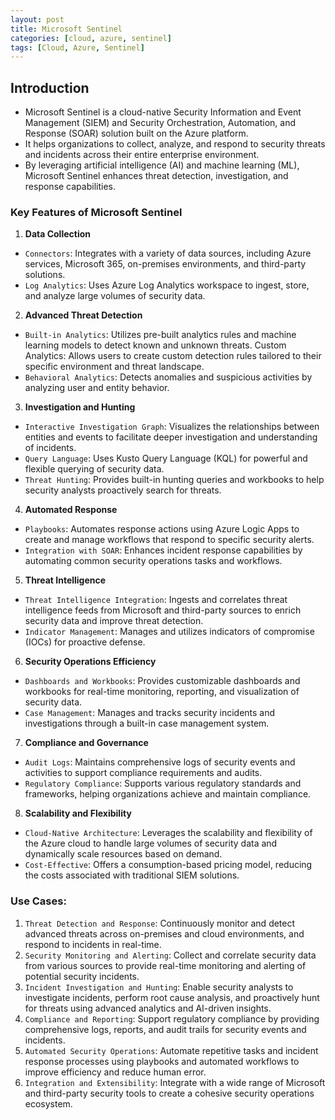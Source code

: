 ```yaml
---
layout: post
title: Microsoft Sentinel
categories: [cloud, azure, sentinel]
tags: [Cloud, Azure, Sentinel]
---
```


## Introduction
- Microsoft Sentinel is a cloud-native Security Information and Event Management (SIEM) and Security Orchestration, Automation, and Response (SOAR) solution built on the Azure platform. 
- It helps organizations to collect, analyze, and respond to security threats and incidents across their entire enterprise environment.
- By leveraging artificial intelligence (AI) and machine learning (ML), Microsoft Sentinel enhances threat detection, investigation, and response capabilities.

### Key Features of Microsoft Sentinel
1. **Data Collection**
- `Connectors`: Integrates with a variety of data sources, including Azure services, Microsoft 365, on-premises environments, and third-party solutions.
- `Log Analytics`: Uses Azure Log Analytics workspace to ingest, store, and analyze large volumes of security data.

2. **Advanced Threat Detection**
- `Built-in Analytics`: Utilizes pre-built analytics rules and machine learning models to detect known and unknown threats.
Custom Analytics: Allows users to create custom detection rules tailored to their specific environment and threat landscape.
- `Behavioral Analytics`: Detects anomalies and suspicious activities by analyzing user and entity behavior.

3. **Investigation and Hunting**
- `Interactive Investigation Graph`: Visualizes the relationships between entities and events to facilitate deeper investigation and understanding of incidents.
- `Query Language`: Uses Kusto Query Language (KQL) for powerful and flexible querying of security data.
- `Threat Hunting`: Provides built-in hunting queries and workbooks to help security analysts proactively search for threats.

4. **Automated Response**
- `Playbooks`: Automates response actions using Azure Logic Apps to create and manage workflows that respond to specific security alerts.
- `Integration with SOAR`: Enhances incident response capabilities by automating common security operations tasks and workflows.

5. **Threat Intelligence**
- `Threat Intelligence Integration`: Ingests and correlates threat intelligence feeds from Microsoft and third-party sources to enrich security data and improve threat detection.
- `Indicator Management`: Manages and utilizes indicators of compromise (IOCs) for proactive defense.

6. **Security Operations Efficiency**
- `Dashboards and Workbooks`: Provides customizable dashboards and workbooks for real-time monitoring, reporting, and visualization of security data.
- `Case Management`: Manages and tracks security incidents and investigations through a built-in case management system.

7. **Compliance and Governance**
- `Audit Logs`: Maintains comprehensive logs of security events and activities to support compliance requirements and audits.
- `Regulatory Compliance`: Supports various regulatory standards and frameworks, helping organizations achieve and maintain compliance.

8. **Scalability and Flexibility**
- `Cloud-Native Architecture`: Leverages the scalability and flexibility of the Azure cloud to handle large volumes of security data and dynamically scale resources based on demand.
- `Cost-Effective`: Offers a consumption-based pricing model, reducing the costs associated with traditional SIEM solutions.

### Use Cases:

1. `Threat Detection and Response`: Continuously monitor and detect advanced threats across on-premises and cloud environments, and respond to incidents in real-time.
2. `Security Monitoring and Alerting`: Collect and correlate security data from various sources to provide real-time monitoring and alerting of potential security incidents.
3. `Incident Investigation and Hunting`: Enable security analysts to investigate incidents, perform root cause analysis, and proactively hunt for threats using advanced analytics and AI-driven insights.
4. `Compliance and Reporting`: Support regulatory compliance by providing comprehensive logs, reports, and audit trails for security events and incidents.
5. `Automated Security Operations`: Automate repetitive tasks and incident response processes using playbooks and automated workflows to improve efficiency and reduce human error.
6. `Integration and Extensibility`: Integrate with a wide range of Microsoft and third-party security tools to create a cohesive security operations ecosystem.

